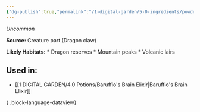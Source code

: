 ```yaml
---
{"dg-publish":true,"permalink":"/1-digital-garden/5-0-ingredients/powdered-dragon-claw/","tags":["ingredient","uncommon"]}
---
```


*Uncommon*

**Source:** Creature part (Dragon claw)

**Likely Habitats:** * Dragon reserves * Mountain peaks * Volcanic lairs

## Used in:

- [[1 DIGITAL GARDEN/4.0 Potions/Baruffio's Brain Elixir\|Baruffio's Brain Elixir]]

{ .block-language-dataview}

